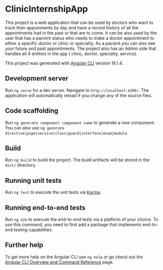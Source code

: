 
# ClinicInternshipApp

This project is a web application that can be used by doctors who want to track their appoinments by day and have a record history of all the appointments had in the past or that are to come.
It can be also used by the user that has a pacient status who needs to make a doctor appointment to either a specific doctor or clinic or specialty. As a pacient you can also see your future and past appointments.
The project also has an Admin side that handles all 4 entities in the app ( clinic, doctor, specialty, service).

This project was generated with [Angular CLI](https://github.com/angular/angular-cli) version 16.1.4.

## Development server

Run `ng serve` for a dev server. Navigate to `http://localhost:4200/`. The application will automatically reload if you change any of the source files.

## Code scaffolding

Run `ng generate component component-name` to generate a new component. You can also use `ng generate directive|pipe|service|class|guard|interface|enum|module`.

## Build

Run `ng build` to build the project. The build artifacts will be stored in the `dist/` directory.

## Running unit tests

Run `ng test` to execute the unit tests via [Karma](https://karma-runner.github.io).

## Running end-to-end tests

Run `ng e2e` to execute the end-to-end tests via a platform of your choice. To use this command, you need to first add a package that implements end-to-end testing capabilities.

## Further help

To get more help on the Angular CLI use `ng help` or go check out the [Angular CLI Overview and Command Reference](https://angular.io/cli) page.
